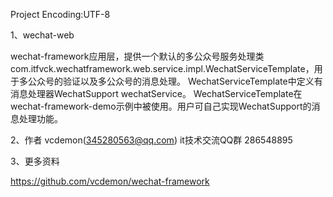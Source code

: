 Project Encoding:UTF-8

1、wechat-web

wechat-framework应用层，提供一个默认的多公众号服务处理类com.itfvck.wechatframework.web.service.impl.WechatServiceTemplate，用于多公众号的验证以及多公众号的消息处理。
WechatServiceTemplate中定义有消息处理器WechatSupport wechatService。
WechatServiceTemplate在wechat-framework-demo示例中被使用。用户可自己实现WechatSupport的消息处理功能。

2、作者 
vcdemon(345280563@qq.com)
it技术交流QQ群 286548895

3、更多资料

https://github.com/vcdemon/wechat-framework